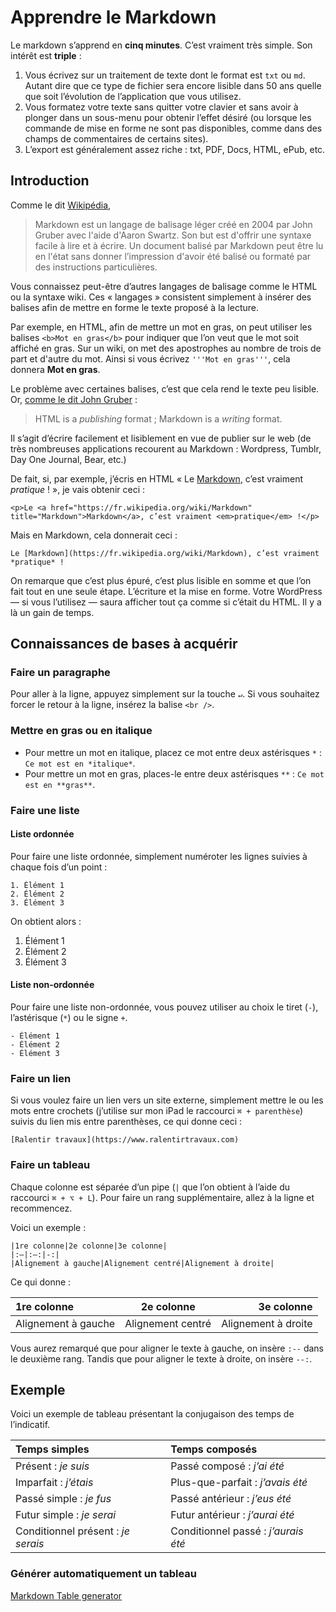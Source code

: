 # Apprendre le Markdown

Le markdown s’apprend en **cinq minutes**. C’est vraiment très simple. Son intérêt est **triple** :

1. Vous écrivez sur un traitement de texte dont le format est `txt` ou `md`. Autant dire que ce type de fichier sera encore lisible dans 50 ans quelle que soit l’évolution de l’application que vous utilisez.
2. Vous formatez votre texte sans quitter votre clavier et sans avoir à plonger dans un sous-menu pour obtenir l’effet désiré (ou lorsque les commande de mise en forme ne sont pas disponibles, comme dans des champs de commentaires de certains sites). 
3. L’export est généralement assez riche : txt, PDF, Docs, HTML, ePub, etc.

## Introduction

Comme le dit [Wikipédia](https://fr.wikipedia.org/wiki/Markdown),

> Markdown est un langage de balisage léger créé en 2004 par John Gruber avec l'aide d'Aaron Swartz. Son but est d'offrir une syntaxe facile à lire et à écrire. Un document balisé par Markdown peut être lu en l'état sans donner l’impression d'avoir été balisé ou formaté par des instructions particulières.

Vous connaissez peut-être d’autres langages de balisage comme le HTML ou la syntaxe wiki. Ces « langages » consistent simplement à insérer des balises afin de mettre en forme le texte proposé à la lecture.

Par exemple, en HTML, afin de mettre un mot en gras, on peut utiliser les balises `<b>Mot en gras</b>` pour indiquer que l’on veut que le mot soit affiché en gras. Sur un wiki, on met des apostrophes au nombre de trois de part et d'autre du mot. Ainsi si vous écrivez `'''Mot en gras'''`, cela donnera **Mot en gras**.

Le problème avec certaines balises, c’est que cela rend le texte peu lisible. Or, [comme le dit John Gruber](https://daringfireball.net/projects/markdown/syntax) :

> HTML is a *publishing* format ; Markdown is a *writing* format.

Il s’agit d’écrire facilement et lisiblement en vue de publier sur le web (de très nombreuses applications recourent au Markdown : Wordpress, Tumblr, Day One Journal, Bear, etc.)

De fait, si, par exemple, j’écris en HTML « Le [Markdown](https://fr.wikipedia.org/wiki/Markdown), c’est vraiment *pratique* ! », je vais obtenir ceci :

```
<p>Le <a href="https://fr.wikipedia.org/wiki/Markdown" title="Markdown">Markdown</a>, c’est vraiment <em>pratique</em> !</p>
```

Mais en Markdown, cela donnerait ceci :

```
Le [Markdown](https://fr.wikipedia.org/wiki/Markdown), c’est vraiment *pratique* !
```

On remarque que c’est plus épuré, c’est plus lisible en somme et que l’on fait tout en une seule étape. L’écriture et la mise en forme. Votre WordPress — si vous l’utilisez — saura afficher tout ça comme si c’était du HTML. Il y a là un gain de temps.

## Connaissances de bases à acquérir

### Faire un paragraphe

Pour aller à la ligne, appuyez simplement sur la touche `↵`. Si vous souhaitez forcer le retour à la ligne, insérez la balise `<br />`.

### Mettre en gras ou en italique

- Pour mettre un mot en italique, placez ce mot entre deux astérisques `*` : `Ce mot est en *italique*`.
- Pour mettre un mot en gras, places-le entre deux astérisques `**` : `Ce mot est en **gras**`.

### Faire une liste

#### Liste ordonnée

Pour faire une liste ordonnée, simplement numéroter les lignes suivies à chaque fois d’un point :

```
1. Élément 1
2. Élément 2
3. Élément 3
```

On obtient alors :

1. Élément 1
2. Élément 2
3. Élément 3

#### Liste non-ordonnée

Pour faire une liste non-ordonnée, vous pouvez utiliser au choix le tiret (`-`), l’astérisque (`*`) ou le signe `+`.

```
- Élément 1
- Élément 2
- Élément 3
```

### Faire un lien

Si vous voulez faire un lien vers un site externe, simplement mettre le ou les mots entre crochets (j’utilise sur mon iPad le raccourci `⌘ + parenthèse`) suivis du lien mis entre parenthèses, ce qui donne ceci :

```
[Ralentir travaux](https://www.ralentirtravaux.com)
```

### Faire un tableau

Chaque colonne est séparée d’un pipe (`|` que l’on obtient à l’aide du raccourci `⌘ + ⌥ + L`). Pour faire un rang supplémentaire, allez à la ligne et recommencez.

Voici un exemple :

```
|1re colonne|2e colonne|3e colonne|
|:—|:—:|-:|
|Alignement à gauche|Alignement centré|Alignement à droite|
```

Ce qui donne :

|1re colonne|2e colonne|3e colonne|
|:--|:--:|--:|
|Alignement à gauche|Alignement centré|Alignement à droite|

Vous aurez remarqué que pour aligner le texte à gauche, on insère `:--` dans le deuxième rang. Tandis que pour aligner le texte à droite, on insère `--:`.

## Exemple

Voici un exemple de tableau présentant la conjugaison des temps de l’indicatif.

|Temps simples|Temps composés|
|:--|:--|
|Présent : *je suis*|Passé composé : *j’ai été*|
|Imparfait : *j’étais*|Plus-que-parfait : *j’avais été*|
|Passé simple : *je fus*|Passé antérieur : *j’eus été*|
|Futur simple : *je serai*|Futur antérieur : *j’aurai été*|
|Conditionnel présent : *je serais*|Conditionnel passé : *j’aurais été*|

### Générer automatiquement un tableau

[Markdown Table generator](http://www.tablesgenerator.com/markdown_tables)
